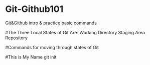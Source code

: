 # Git-Github101
Git&amp;Github intro &amp; practice basic commands

#The Three Local States of Git Are:
Working Directory
Staging Area
Repository

#Commands for moving through states of Git

#This is My Name
git init